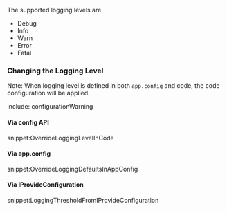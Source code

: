 The supported logging levels are

 * Debug
 * Info
 * Warn
 * Error
 * Fatal


### Changing the Logging Level

Note: When logging level is defined in both `app.config` and code, the code configuration will be applied.

include: configurationWarning


#### Via config API

snippet:OverrideLoggingLevelInCode


#### Via app.config

snippet:OverrideLoggingDefaultsInAppConfig


#### Via IProvideConfiguration

snippet:LoggingThresholdFromIProvideConfiguration

